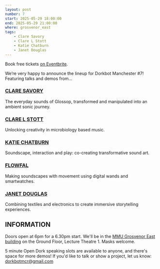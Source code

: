 ```yaml
---
layout: post
number: 7
start: 2025-05-29 18:00:00
end: 2025-05-29 21:00:00
where: grosvenor_east
tags:
    - Clare Savory
    - Clare L Stott
    - Katie Chatburn
    - Janet Douglas
---
```


Book free tickets <a href="https://www.eventbrite.co.uk/e/dorkbot-manchester-7-tickets-1353955871459">on Eventbrite</a>.

We’re very happy to announce the lineup for Dorkbot Manchester #7! Featuring talks and demos from…

### [CLARE SAVORY](https://longdendaletales.humap.site/)
The everyday sounds of Glossop, transformed and manipulated into an ambient sonic journey.

### [CLARE L STOTT](https://clarestottartinscience.squarespace.com/)
Unlocking creativity in microbiology based music.

### [KATIE CHATBURN](https://katiechatburn.com/)
Soundscape, interaction and play: co-creating transformative sound art.

### [FLOWFAL](https://flowfal.com/)
Making soundscapes with movement using digital wands and smartwatches.

### [JANET DOUGLAS](https://www.feedmycreative.com/janet-douglas)
Combining textiles and electronics to create immersive storytelling experiences.

## INFORMATION
Doors open at 6pm for a 6.30pm start. We'll be in the [MMU Grosvenor East building](https://www.mmu.ac.uk/about-us/our-campus/buildings/grosvenor-east) on the Ground Floor, Lecture Theatre 1. Masks welcome.

5 minute Open Dork speaking slots are available to anyone, and there's space for more demos! If you'd like to talk or show a project, let us know: <a href="mailto:dorkbotmcr@gmail.com">dorkbotmcr@gmail.com</a>